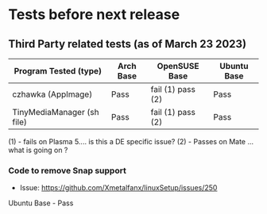 # Tests before next release

## Third Party related tests (as of March 23 2023)

| Program Tested (type)      | Arch Base | OpenSUSE Base       | Ubuntu Base |
| -------------------------- | --------- | ------------------- | ----------- |
| czhawka (AppImage)         | Pass      | fail  (1)  pass (2) | Pass        |
| TinyMediaManager (sh file) | Pass      | fail (1) pass (2)   | Pass        |

(1) - fails on Plasma 5.... is this a DE specific issue? 
(2) - Passes on Mate ... what is going on ? 

### Code to remove Snap support

- Issue: https://github.com/Xmetalfanx/linuxSetup/issues/250

Ubuntu Base - Pass